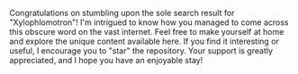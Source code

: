 Congratulations on stumbling upon the sole search result for "Xylophlomotron"! I'm intrigued to know how you managed to come across this obscure word on the vast internet. Feel free to make yourself at home and explore the unique content available here. If you find it interesting or useful, I encourage you to "star" the repository. Your support is greatly appreciated, and I hope you have an enjoyable stay!
